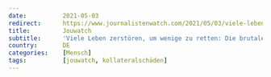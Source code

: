```yaml
---
date:          2021-05-03
redirect:      https://www.journalistenwatch.com/2021/05/03/viele-leben-die/
title:         Jouwatch
subtitle:      'Viele Leben zerstören, um wenige zu retten: Die brutale Logik der Corona-Politik'
country:       DE
categories:    [Mensch]
tags:          [jouwatch, kollateralschäden]
---
```

